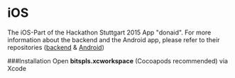 # iOS
The iOS-Part of the Hackathon Stuttgart 2015 App "donaid". For more information about the backend and the Android app, please refer to their repositories ([backend](https://github.com/HStg2015/backend) & [Android](https://github.com/HStg2015/Android))

###Installation
Open **bitspls.xcworkspace** (Cocoapods recommended) via Xcode

